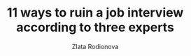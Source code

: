 ---
title: 11 ways to ruin a job interview according to three experts 
publication: Independant
article_url: https://www.independent.co.uk/news/business/news/11-ways-to-ruin-a-job-interview-according-to-three-experts-a6721271.html
author: Zlata Rodionova
thumbnail: independent.png
publication_date: 11-04-2015
---